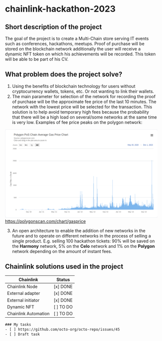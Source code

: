 # chainlink-hackathon-2023

## Short description of the project

The goal of the project is to create a Multi-Chain store serving IT events such as conferences, hackathons, meetups. Proof of purchase will be stored on the blockchain network additionally the user will receive a dynamic NFT token on which his achievements will be recorded. This token will be able to be part of his CV.

## What problem does the project solve?

1. Using the benefits of blockchain technology for users without cryptocurrency wallets, tokens, etc. Or not wanting to link their wallets.
2. The main parameter for selection of the network for recording the proof of purchase will be the approximate fee price of the last 10 minutes. The network with the lowest price will be selected for the transaction. This solution is to help avoid temporary high fees because the probability that there will be a high load on several/some networks at the same time is very low. Examples of fee price peaks on the polygon network:

![Polgon fees](https://github.com/issueslinux/chainlink-hackathon-2023/blob/main/polygon_fee.png)
https://polygonscan.com/chart/gasprice

3. An open architecture to enable the addition of new networks in the future and to operate on different networks in the process of selling a single product. E.g. selling 100 hackathon tickets: 90% will be saved on the **Harmony** network, 5% on the **Celo** network and 1% on the **Polygon** network depending on the amount of instant fees. 

## Chainlink solutions used in the project

| Chainlink  | Status |
| ------------- | ------------- |
| Chainlink Node  | [x] DONE |
| External adapter  | [x] DONE |
| External initiator  | [x] DONE |
| Dynamic NFT  | [ ] TO DO |
| Chainlink Automation | [ ] TO DO  |


```[tasklist]
### My tasks
- [ ] https://github.com/octo-org/octo-repo/issues/45
- [ ] Draft task
```
